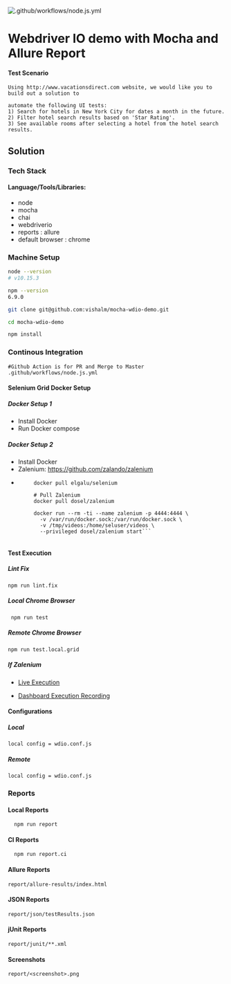 ![.github/workflows/node.js.yml](https://github.com/vishalm/mocha-wdio-demo/workflows/.github/workflows/node.js.yml/badge.svg?branch=master)

# Webdriver IO demo with Mocha and Allure Report


#### Test Scenario
    Using http://www.vacationsdirect.com website, we would like you to build out a solution to

    automate the following UI tests:
    1) Search for hotels in New York City for dates a month in the future.
    2) Filter hotel search results based on 'Star Rating'.
    3) See available rooms after selecting a hotel from the hotel search results.

## Solution

### Tech Stack

#### Language/Tools/Libraries:
* node
* mocha
* chai
* webdriverio
* reports : allure
* default browser : chrome

### Machine Setup
```bash
node --version
# v10.15.3

npm --version
6.9.0

git clone git@github.com:vishalm/mocha-wdio-demo.git

cd mocha-wdio-demo

npm install
```

### Continous Integration
```
#Github Action is for PR and Merge to Master
.github/workflows/node.js.yml
```

#### Selenium Grid Docker Setup
##### Docker Setup 1
* Install Docker
* Run Docker compose

##### Docker Setup 2
* Install Docker
* Zalenium: https://github.com/zalando/zalenium 
* ``` # Pull docker-selenium
       docker pull elgalu/selenium
     
       # Pull Zalenium
       docker pull dosel/zalenium
             
       docker run --rm -ti --name zalenium -p 4444:4444 \
         -v /var/run/docker.sock:/var/run/docker.sock \
         -v /tmp/videos:/home/seluser/videos \
         --privileged dosel/zalenium start```


#### Test Execution

##### Lint Fix
```
npm run lint.fix
```

##### Local Chrome Browser
  ```
   npm run test
  ```

##### Remote Chrome Browser
 ```
 npm run test.local.grid
 ```

##### If Zalenium
* [Live Execution](http://localhost:4444/grid/admin/live)
  
* [Dashboard Execution Recording](http://localhost:4444/dashboard/#)



#### Configurations

##### Local
```
local config = wdio.conf.js
```

##### Remote
```
local config = wdio.conf.js
```

### Reports
#### Local Reports
```
  npm run report
```
#### CI Reports
```
  npm run report.ci
```
#### Allure Reports
```report/allure-results/index.html```
#### JSON Reports
```report/json/testResults.json```
#### jUnit Reports
```report/junit/**.xml```
#### Screenshots
```report/<screenshot>.png```